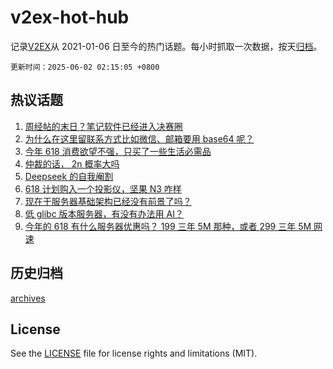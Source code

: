 # v2ex-hot-hub

 记录[V2EX](https://www.v2ex.com/)从 2021-01-06 日至今的热门话题。每小时抓取一次数据，按天[归档](archives)。

`更新时间：2025-06-02 02:15:05 +0800`

## 热议话题

1. [周经帖的末日？笔记软件已经进入决赛圈](https://www.v2ex.com/t/1135671)
1. [为什么在这里留联系方式比如微信、邮箱要用 base64 呢？](https://www.v2ex.com/t/1135678)
1. [今年 618 消费欲望不强，只买了一些生活必需品](https://www.v2ex.com/t/1135708)
1. [仲裁的话， 2n 概率大吗](https://www.v2ex.com/t/1135704)
1. [Deepseek 的自我阉割](https://www.v2ex.com/t/1135706)
1. [618 计划购入一个投影仪，坚果 N3 咋样](https://www.v2ex.com/t/1135731)
1. [现在干服务器基础架构已经没有前景了吗？](https://www.v2ex.com/t/1135668)
1. [低 glibc 版本服务器，有没有办法用 AI？](https://www.v2ex.com/t/1135699)
1. [今年的 618 有什么服务器优惠吗？ 199 三年 5M 那种，或者 299 三年 5M 网速](https://www.v2ex.com/t/1135682)

## 历史归档

[archives](archives)

## License

See the [LICENSE](LICENSE) file for license rights and limitations (MIT).
